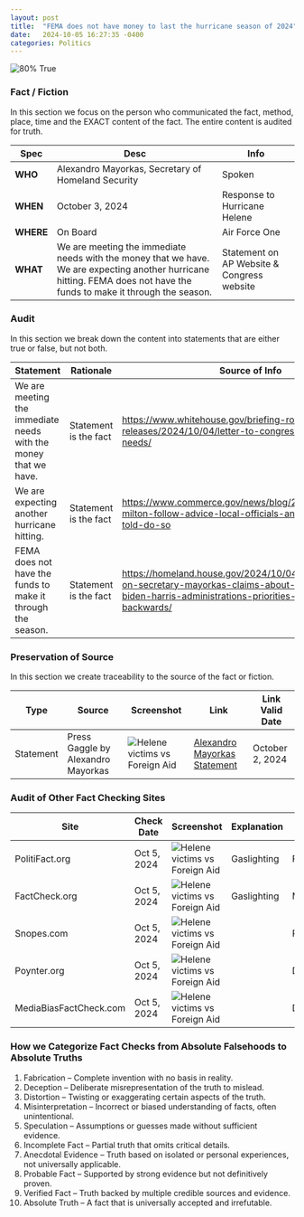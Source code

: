 ```yaml
---
layout: post
title:  "FEMA does not have money to last the hurricane season of 2024"
date:   2024-10-05 16:27:35 -0400
categories: Politics
---
```


![80% True](/assets/images/80.jpg)

### Fact / Fiction

In this section we focus on the person who communicated the fact, method, place, time and the EXACT content of the fact. The entire content is audited for truth.

| Spec | Desc | Info |
| ----------- | ----------- | ----------- |
| **WHO** | Alexandro Mayorkas, Secretary of Homeland Security | Spoken |
| **WHEN** | October 3, 2024 | Response to Hurricane Helene |
| **WHERE** | On Board | Air Force One |
| **WHAT** | We are meeting the immediate needs with the money that we have. We are expecting another hurricane hitting. FEMA does not have the funds to make it through the season. | Statement on AP Website & Congress website |

### Audit

In this section we break down the content into statements that are either true or false, but not both.

| Statement | Rationale | Source of Info | T/F |
| ----------- | ----------- | ----------- | ----------- |
| We are meeting the immediate needs with the money that we have. | Statement is the fact | https://www.whitehouse.gov/briefing-room/statements-releases/2024/10/04/letter-to-congress-on-disaster-needs/ | True |
| We are expecting another hurricane hitting. | Statement is the fact | https://www.commerce.gov/news/blog/2024/10/hurricane-milton-follow-advice-local-officials-and-evacuate-if-told-do-so | True |
| FEMA does not have the funds to make it through the season. | Statement is the fact | https://homeland.house.gov/2024/10/04/chairman-green-on-secretary-mayorkas-claims-about-fema-funds-biden-harris-administrations-priorities-are-completely-backwards/ | True |

### Preservation of Source

In this section we create traceability to the source of the fact or fiction.

| Type | Source | Screenshot | Link | Link Valid Date |
| ----------- | ----------- | ----------- | ----------- | ----------- |
| Statement | Press Gaggle by Alexandro Mayorkas | ![Helene victims vs Foreign Aid](/posts/images/Helene-victims-vs-Foreign-Aid.jpg) | [Alexandro Mayorkas Statement](https://www.whitehouse.gov/briefing-room/press-briefings/2024/10/02/press-gaggle-by-press-secretary-karine-jean-pierre-and-secretary-of-homeland-security-alejandro-mayorkas-en-route-greenville-sc/) | October 2, 2024 |

### Audit of Other Fact Checking Sites

| Site | Check Date | Screenshot | Explanation | Verdict |
| ----------- | ----------- | ----------- | ----------- | ----------- |
| PolitiFact.org | Oct 5, 2024 | ![Helene victims vs Foreign Aid](/posts/images/Helene-victims-vs-Foreign-Aid.jpg) | Gaslighting | Fabrication |
| FactCheck.org | Oct 5, 2024 | ![Helene victims vs Foreign Aid](/posts/images/Helene-victims-vs-Foreign-Aid.jpg) | Gaslighting | Misinterpretation |
| Snopes.com | Oct 5, 2024 |![Helene victims vs Foreign Aid](/posts/images/Helene-victims-vs-Foreign-Aid.jpg) || Probable Fact |
| Poynter.org | Oct 5, 2024 | ![Helene victims vs Foreign Aid](/posts/images/Helene-victims-vs-Foreign-Aid.jpg) || Distortion |
| MediaBiasFactCheck.com | Oct 5, 2024 | ![Helene victims vs Foreign Aid](/posts/images/Helene-victims-vs-Foreign-Aid.jpg) || Deception |

### How we Categorize Fact Checks from Absolute Falsehoods to Absolute Truths

1. Fabrication – Complete invention with no basis in reality.
2. Deception – Deliberate misrepresentation of the truth to mislead.
3. Distortion – Twisting or exaggerating certain aspects of the truth.
4. Misinterpretation – Incorrect or biased understanding of facts, often unintentional.
5. Speculation – Assumptions or guesses made without sufficient evidence.
6. Incomplete Fact – Partial truth that omits critical details.
7. Anecdotal Evidence – Truth based on isolated or personal experiences, not universally applicable.
8. Probable Fact – Supported by strong evidence but not definitively proven.
9. Verified Fact – Truth backed by multiple credible sources and evidence.
10. Absolute Truth – A fact that is universally accepted and irrefutable.
